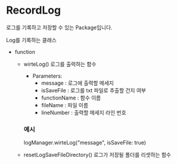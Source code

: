 # RecordLog
로그를 기록하고 저장할 수 있는 Package입니다.


 Log를 기록하는 클래스
 
 - function
    - wirteLog()
      로그를 출력하는 함수
     
         - Parameters:
             - message : 로그에 출력할 메세지
             - isSaveFile :  로그를 txt 파일로 추출할 건지 여부
             - functionName : 함수 이름
             - fileName :  파일 이름
             - lineNumber : 출력할 메세지 라인 번호
                     
        ### 예시
        logManager.wirteLog("message", isSaveFile: true)


    - resetLogSaveFileDirectory()
      로그가 저장될 폴더를 리셋하는 함수

